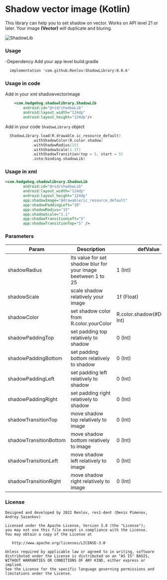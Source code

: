 # Shadow vector image (Kotlin)

This library can help you to set shadow on vector. Works on API level 21 or later.
Your image **(Vector)** will duplicate and bluring.

![ShadowLib](https://i.ibb.co/kyZ3F8y/photo-2022-04-27-15-54-14.jpg "ShadowLib")

### Usage

-Dependency
Add your app level build.gradle
```Xml
  implementation 'com.github.Renlov:ShadowLibrary:0.0.6'
```

### Usage in code
Add in your xml shadowvectorimage
```Xml
    <com.hedgehog.shadowlibrary.ShadowLib
        android:id="@+id/shadowLib"
        android:layout_width="124dp"
        android:layout_height="124dp"/>
```

Add in your code `ShadowLibrary` object
```kotlin
  ShadowLibrary.load(R.drawable.ic_resource_default)
            .withShadowColor(R.color.shadow)
            .withShadowRadius(15)
            .withShadowScale(1.1f)
            .withShadowTransition(top = 5, start = 5)
            .into(binding.shadowLib)
```
### Usage in xml
```xml
<com.hedgehog.shadowlibrary.ShadowLib
        android:id="@+id/shadowLib"
        android:layout_width="124dp"
        android:layout_height="124dp"
        app:shadowImage="@drawable/ic_resource_default"
        app:shadowPaddingLeft="10"
        app:shadowRadius="15"
        app:shadowScale="1.1"
        app:shadowTransitionLeft="5"
        app:shadowTransitionTop="5" />
```
### Parameters
| Param | Description | defValue |
|----------------|----------------|----------------|
| shadowRadius | Its value for set shadow blur for your image beetween 1 to 25| 1 (Int) |
| shadowScale | scale shadow relatively your image | 1f (Float) |
| shadowColor | set shadow color from R.color.yourColor | R.color.shadow(#DCDCDC, Int) |
| shadowPaddingTop | set padding top relatively to shadow | 0 (Int) | 
| shadowPaddingBottom | set padding bottom relatively to shadow | 0 (Int) | 
| shadowPaddingLeft | set padding left relatively to shadow | 0 (Int) | 
| shadowPaddingRight | set padding right relatively to shadow | 0 (Int) | 
| shadowTransitionTop | move shadow top relatively to image | 0 (Int) | 
| shadowTransitionBottom | move shadow bottom relatively to image | 0 (Int) | 
| shadowTransitionLeft | move shadow left relatively to image | 0 (Int) | 
| shadowTransitionRight | move shadow right relatively to image | 0 (Int) | 

### License
```
Designed and developed by 2022 Renlov, res1-dent (Denis Pimenov, Andrey Sazankov)

Licensed under the Apache License, Version 3.0 (the "License");
you may not use this file except in compliance with the License.
You may obtain a copy of the License at

   http://www.apache.org/licenses/LICENSE-3.0

Unless required by applicable law or agreed to in writing, software
distributed under the License is distributed on an "AS IS" BASIS,
WITHOUT WARRANTIES OR CONDITIONS OF ANY KIND, either express or implied.
See the License for the specific language governing permissions and
limitations under the License.
```
